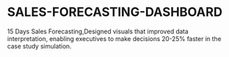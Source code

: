 # SALES-FORECASTING-DASHBOARD
15 Days Sales Forecasting,Designed visuals that improved data interpretation, enabling executives to make decisions 20-25% faster in the case study simulation.
